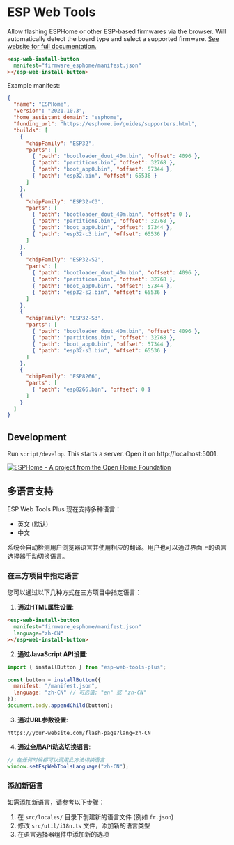 # ESP Web Tools

Allow flashing ESPHome or other ESP-based firmwares via the browser. Will automatically detect the board type and select a supported firmware. [See website for full documentation.](https://esphome.github.io/esp-web-tools/)

```html
<esp-web-install-button
  manifest="firmware_esphome/manifest.json"
></esp-web-install-button>
```

Example manifest:

```json
{
  "name": "ESPHome",
  "version": "2021.10.3",
  "home_assistant_domain": "esphome",
  "funding_url": "https://esphome.io/guides/supporters.html",
  "builds": [
    {
      "chipFamily": "ESP32",
      "parts": [
        { "path": "bootloader_dout_40m.bin", "offset": 4096 },
        { "path": "partitions.bin", "offset": 32768 },
        { "path": "boot_app0.bin", "offset": 57344 },
        { "path": "esp32.bin", "offset": 65536 }
      ]
    },
    {
      "chipFamily": "ESP32-C3",
      "parts": [
        { "path": "bootloader_dout_40m.bin", "offset": 0 },
        { "path": "partitions.bin", "offset": 32768 },
        { "path": "boot_app0.bin", "offset": 57344 },
        { "path": "esp32-c3.bin", "offset": 65536 }
      ]
    },
    {
      "chipFamily": "ESP32-S2",
      "parts": [
        { "path": "bootloader_dout_40m.bin", "offset": 4096 },
        { "path": "partitions.bin", "offset": 32768 },
        { "path": "boot_app0.bin", "offset": 57344 },
        { "path": "esp32-s2.bin", "offset": 65536 }
      ]
    },
    {
      "chipFamily": "ESP32-S3",
      "parts": [
        { "path": "bootloader_dout_40m.bin", "offset": 4096 },
        { "path": "partitions.bin", "offset": 32768 },
        { "path": "boot_app0.bin", "offset": 57344 },
        { "path": "esp32-s3.bin", "offset": 65536 }
      ]
    },
    {
      "chipFamily": "ESP8266",
      "parts": [
        { "path": "esp8266.bin", "offset": 0 }
      ]
    }
  ]
}
```

## Development

Run `script/develop`. This starts a server. Open it on http://localhost:5001.

[![ESPHome - A project from the Open Home Foundation](https://www.openhomefoundation.org/badges/esphome.png)](https://www.openhomefoundation.org/)

## 多语言支持

ESP Web Tools Plus 现在支持多种语言：

- 英文 (默认)
- 中文

系统会自动检测用户浏览器语言并使用相应的翻译。用户也可以通过界面上的语言选择器手动切换语言。

### 在三方项目中指定语言

您可以通过以下几种方式在三方项目中指定语言：

1. **通过HTML属性设置**:
```html
<esp-web-install-button
  manifest="firmware_esphome/manifest.json"
  language="zh-CN"
></esp-web-install-button>
```

2. **通过JavaScript API设置**:
```javascript
import { installButton } from "esp-web-tools-plus";

const button = installButton({
  manifest: "/manifest.json",
  language: "zh-CN" // 可选值: "en" 或 "zh-CN"
});
document.body.appendChild(button);
```

3. **通过URL参数设置**:
```
https://your-website.com/flash-page?lang=zh-CN
```

4. **通过全局API动态切换语言**:
```javascript
// 在任何时候都可以调用此方法切换语言
window.setEspWebToolsLanguage("zh-CN");
```

### 添加新语言

如需添加新语言，请参考以下步骤：

1. 在 `src/locales/` 目录下创建新的语言文件 (例如 `fr.json`)
2. 修改 `src/util/i18n.ts` 文件，添加新的语言类型
3. 在语言选择器组件中添加新的选项
